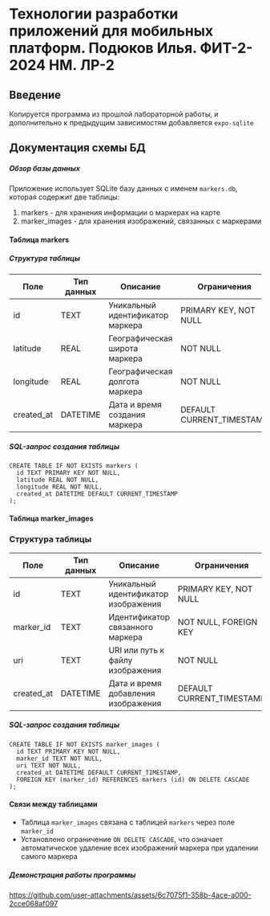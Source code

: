 # Технологии разработки приложений для мобильных платформ. Подюков Илья. ФИТ-2-2024 НМ. ЛР-2

## Введение

Копируется программа из прошлой лабораторной работы, и дополнительно к предыдущим зависимостям добавляется `expo-sqlite`

## Документация схемы БД

##### Обзор базы данных

Приложение использует SQLite базу данных с именем `markers.db`, которая содержит две таблицы:

1. markers - для хранения информации о маркерах на карте
2. marker_images - для хранения изображений, связанных с маркерами

#### Таблица markers

##### Структура таблицы

| Поле       | Тип данных | Описание                         | Ограничения               |
| ---------- | ---------- | -------------------------------- | ------------------------- |
| id         | TEXT       | Уникальный идентификатор маркера | PRIMARY KEY, NOT NULL     |
| latitude   | REAL       | Географическая широта маркера    | NOT NULL                  |
| longitude  | REAL       | Географическая долгота маркера   | NOT NULL                  |
| created_at | DATETIME   | Дата и время создания маркера    | DEFAULT CURRENT_TIMESTAMP |

##### SQL-запрос создания таблицы

```
CREATE TABLE IF NOT EXISTS markers (
  id TEXT PRIMARY KEY NOT NULL,
  latitude REAL NOT NULL,
  longitude REAL NOT NULL,
  created_at DATETIME DEFAULT CURRENT_TIMESTAMP
);
```

#### Таблица marker_images

### Структура таблицы

| Поле       | Тип данных | Описание                             | Ограничения               |
| ---------- | ---------- | ------------------------------------ | ------------------------- |
| id         | TEXT       | Уникальный идентификатор изображения | PRIMARY KEY, NOT NULL     |
| marker_id  | TEXT       | Идентификатор связанного маркера     | NOT NULL, FOREIGN KEY     |
| uri        | TEXT       | URI или путь к файлу изображения     | NOT NULL                  |
| created_at | DATETIME   | Дата и время добавления изображения  | DEFAULT CURRENT_TIMESTAMP |

##### SQL-запрос создания таблицы

```
CREATE TABLE IF NOT EXISTS marker_images (
  id TEXT PRIMARY KEY NOT NULL,
  marker_id TEXT NOT NULL,
  uri TEXT NOT NULL,
  created_at DATETIME DEFAULT CURRENT_TIMESTAMP,
  FOREIGN KEY (marker_id) REFERENCES markers (id) ON DELETE CASCADE
);
```

#### Связи между таблицами

- Таблица `marker_images` связана с таблицей `markers` через поле `marker_id`
- Установлено ограничение `ON DELETE CASCADE`, что означает автоматическое удаление всех изображений маркера при удалении самого маркера

##### Демонстрация работы программы
https://github.com/user-attachments/assets/6c7075f1-358b-4ace-a000-2cce068af097
